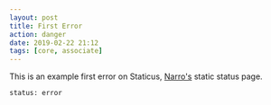 ```yaml
---
layout: post
title: First Error
action: danger
date: 2019-02-22 21:12
tags: [core, associate]
---
```


This is an example first error on Staticus, [Narro's](//narro.co) static status page.

```
status: error
```

